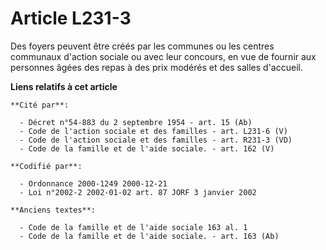 # Article L231-3

Des foyers peuvent être créés par les communes ou les centres communaux d'action sociale ou avec leur concours, en vue de
fournir aux personnes âgées des repas à des prix modérés et des salles d'accueil.

**Liens relatifs à cet article**

	**Cité par**:

	  - Décret n°54-883 du 2 septembre 1954 - art. 15 (Ab)
	  - Code de l'action sociale et des familles - art. L231-6 (V)
	  - Code de l'action sociale et des familles - art. R231-3 (VD)
	  - Code de la famille et de l'aide sociale. - art. 162 (V)

	**Codifié par**:

	  - Ordonnance 2000-1249 2000-12-21
	  - Loi n°2002-2 2002-01-02 art. 87 JORF 3 janvier 2002

	**Anciens textes**:

	  - Code de la famille et de l'aide sociale 163 al. 1
	  - Code de la famille et de l'aide sociale. - art. 163 (Ab)
